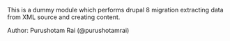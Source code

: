 This is a dummy module which performs drupal 8 migration extracting data
from XML source and creating content.

Author: Purushotam Rai (@purushotamrai)